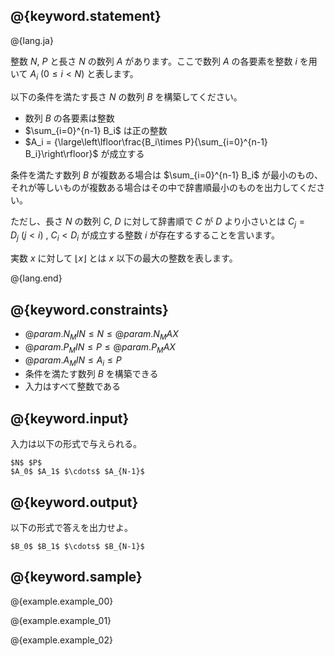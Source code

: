 ## @{keyword.statement}

@{lang.ja}

整数 $N$, $P$  と長さ $N$ の数列 $A$ があります。ここで数列 $A$ の各要素を整数 $i$ を用いて $A_i \ (0 \le i \lt N)$ と表します。

以下の条件を満たす長さ $N$ の数列 $B$ を構築してください。

- 数列 $B$ の各要素は整数
- $\sum_{i=0}^{n-1} B_i$ は正の整数
- $A_i = {\large\left\lfloor\frac{B_i\times P}{\sum_{i=0}^{n-1} B_i}\right\rfloor}$ が成立する

条件を満たす数列 $B$ が複数ある場合は $\sum_{i=0}^{n-1} B_i$ が最小のもの、それが等しいものが複数ある場合はその中で辞書順最小のものを出力してください。

ただし、長さ $N$ の数列 $C$, $D$ に対して辞書順で $C$ が $D$ より小さいとは $C_j = D_j\ (j \lt i)$ , $C_i \lt D_i$ が成立する整数 $i$ が存在するすることを言います。

実数 $x$ に対して $\lfloor x \rfloor$ とは $x$ 以下の最大の整数を表します。

@{lang.end}
## @{keyword.constraints}

- $@{param.N_MIN} \le N \le @{param.N_MAX}$
- $@{param.P_MIN} \leq P \leq @{param.P_MAX}$
- $@{param.A_MIN} \le A_i \le P$
- 条件を満たす数列 $B$ を構築できる
- 入力はすべて整数である

## @{keyword.input}

入力は以下の形式で与えられる。

```
$N$ $P$
$A_0$ $A_1$ $\cdots$ $A_{N-1}$
```

## @{keyword.output}

以下の形式で答えを出力せよ。

```
$B_0$ $B_1$ $\cdots$ $B_{N-1}$
```

## @{keyword.sample}

@{example.example_00}

@{example.example_01}

@{example.example_02}
